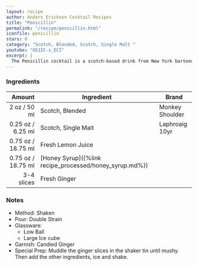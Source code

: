```yaml
---
layout: recipe
author: Anders Erickson Cocktail Recipes
title: "Penicillin"
permalink: "/recipe/penicillin.html"
iconfile: penicillin
stars: 0
category: "Scotch, Blended, Scotch, Single Malt "
youtube: "G51IC-s_ECI"
excerpt: |
  The Penicillin cocktail is a scotch-based drink from New York bartender Sam Ross. The modern classic perfectly mixes smoke, ginger, and lemon.
---
```


### Ingredients

|     Amount | Ingredient                                    | Brand           |
| ---------: | --------------------------------------------- | --------------- |
|       2 oz / 50 ml | Scotch, Blended                               | Monkey Shoulder |
|    0.25 oz / 6.25 ml | Scotch, Single Malt                           | Laphroaig 10yr  |
|    0.75 oz / 18.75 ml | Fresh Lemon Juice                             |
|    0.75 oz / 18.75 ml | [Honey Syrup]({%link recipe_processed/honey_syrup.md%}) |
| 3-4 slices | Fresh Ginger                                  |

### Notes

- Method: Shaken
- Pour: Double Strain
- Glassware:
  - Low Ball
  - Large Ice cube
- Garnish: Candied Ginger
- Special Prep: Muddle the ginger slices in the shaker tin until mushy. Then add the other ingredients, ice and shake.
